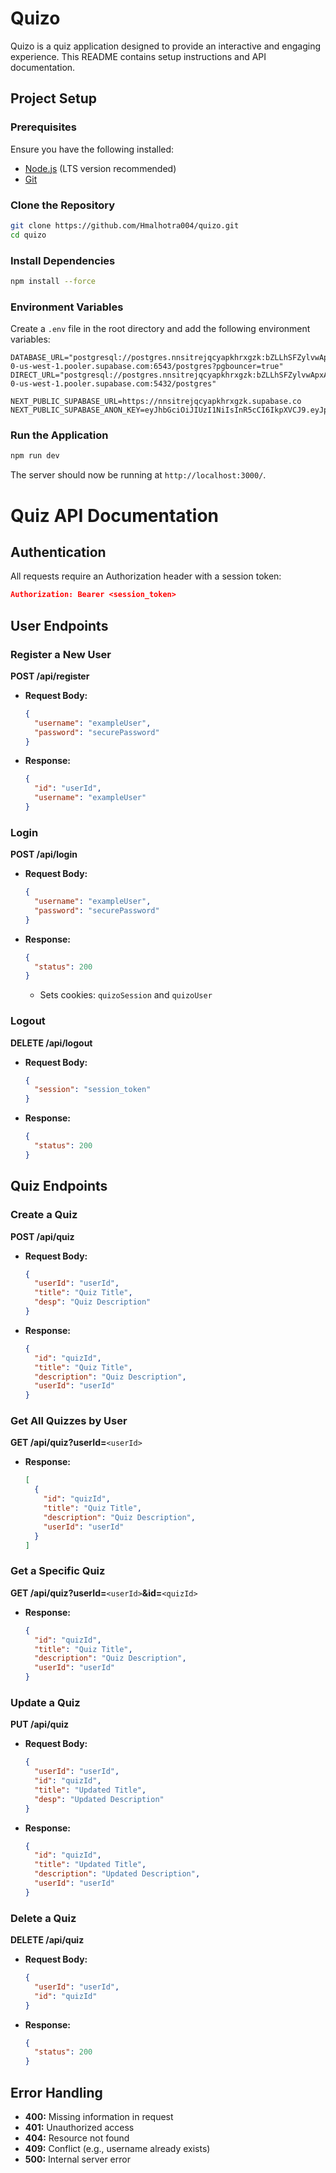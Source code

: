# Quizo

Quizo is a quiz application designed to provide an interactive and engaging experience. This README contains setup instructions and API documentation.

## Project Setup

### Prerequisites

Ensure you have the following installed:

- [Node.js](https://nodejs.org/) (LTS version recommended)
- [Git](https://git-scm.com/)

### Clone the Repository

```sh
git clone https://github.com/Hmalhotra004/quizo.git
cd quizo
```

### Install Dependencies

```sh
npm install --force
```

### Environment Variables

Create a `.env` file in the root directory and add the following environment variables:

```env
DATABASE_URL="postgresql://postgres.nnsitrejqcyapkhrxgzk:bZLLhSFZylvwApxA@aws-0-us-west-1.pooler.supabase.com:6543/postgres?pgbouncer=true"
DIRECT_URL="postgresql://postgres.nnsitrejqcyapkhrxgzk:bZLLhSFZylvwApxA@aws-0-us-west-1.pooler.supabase.com:5432/postgres"

NEXT_PUBLIC_SUPABASE_URL=https://nnsitrejqcyapkhrxgzk.supabase.co
NEXT_PUBLIC_SUPABASE_ANON_KEY=eyJhbGciOiJIUzI1NiIsInR5cCI6IkpXVCJ9.eyJpc3MiOiJzdXBhYmFzZSIsInJlZiI6Im5uc2l0cmVqcWN5YXBraHJ4Z3prIiwicm9sZSI6ImFub24iLCJpYXQiOjE3Mzk0NTgyNDgsImV4cCI6MjA1NTAzNDI0OH0.nqZcKkFLsGibZJlTqfgt22eUuES8ctsuIqxayEReOoI
```

### Run the Application

```sh
npm run dev
```

The server should now be running at `http://localhost:3000/`.

# Quiz API Documentation

## Authentication
All requests require an Authorization header with a session token:
```json
Authorization: Bearer <session_token>
```

## User Endpoints

### Register a New User
**POST /api/register**
- **Request Body:**
  ```json
  {
    "username": "exampleUser",
    "password": "securePassword"
  }
  ```
- **Response:**
  ```json
  {
    "id": "userId",
    "username": "exampleUser"
  }
  ```

### Login
**POST /api/login**
- **Request Body:**
  ```json
  {
    "username": "exampleUser",
    "password": "securePassword"
  }
  ```
- **Response:**
  ```json
  {
    "status": 200
  }
  ```
  - Sets cookies: `quizoSession` and `quizoUser`

### Logout
**DELETE /api/logout**
- **Request Body:**
  ```json
  {
    "session": "session_token"
  }
  ```
- **Response:**
  ```json
  {
    "status": 200
  }
  ```

## Quiz Endpoints

### Create a Quiz
**POST /api/quiz**
- **Request Body:**
  ```json
  {
    "userId": "userId",
    "title": "Quiz Title",
    "desp": "Quiz Description"
  }
  ```
- **Response:**
  ```json
  {
    "id": "quizId",
    "title": "Quiz Title",
    "description": "Quiz Description",
    "userId": "userId"
  }
  ```

### Get All Quizzes by User
**GET /api/quiz?userId=**`<userId>`
- **Response:**
  ```json
  [
    {
      "id": "quizId",
      "title": "Quiz Title",
      "description": "Quiz Description",
      "userId": "userId"
    }
  ]
  ```

### Get a Specific Quiz
**GET /api/quiz?userId=**`<userId>`**&id=**`<quizId>`
- **Response:**
  ```json
  {
    "id": "quizId",
    "title": "Quiz Title",
    "description": "Quiz Description",
    "userId": "userId"
  }
  ```

### Update a Quiz
**PUT /api/quiz**
- **Request Body:**
  ```json
  {
    "userId": "userId",
    "id": "quizId",
    "title": "Updated Title",
    "desp": "Updated Description"
  }
  ```
- **Response:**
  ```json
  {
    "id": "quizId",
    "title": "Updated Title",
    "description": "Updated Description",
    "userId": "userId"
  }
  ```

### Delete a Quiz
**DELETE /api/quiz**
- **Request Body:**
  ```json
  {
    "userId": "userId",
    "id": "quizId"
  }
  ```
- **Response:**
  ```json
  {
    "status": 200
  }
  ```

## Error Handling
- **400:** Missing information in request
- **401:** Unauthorized access
- **404:** Resource not found
- **409:** Conflict (e.g., username already exists)
- **500:** Internal server error

